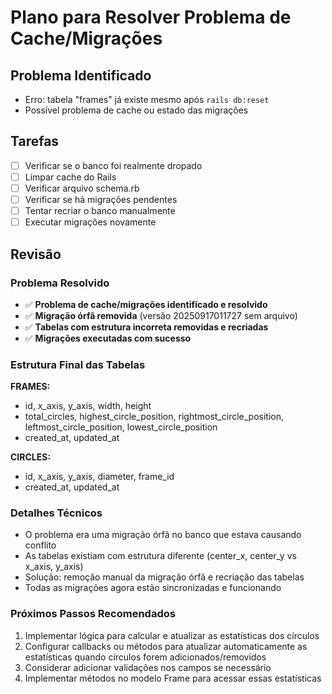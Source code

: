 # Plano para Resolver Problema de Cache/Migrações

## Problema Identificado
- Erro: tabela "frames" já existe mesmo após `rails db:reset`
- Possível problema de cache ou estado das migrações

## Tarefas

- [ ] Verificar se o banco foi realmente dropado
- [ ] Limpar cache do Rails
- [ ] Verificar arquivo schema.rb
- [ ] Verificar se há migrações pendentes
- [ ] Tentar recriar o banco manualmente
- [ ] Executar migrações novamente

## Revisão

### Problema Resolvido
- ✅ **Problema de cache/migrações identificado e resolvido**
- ✅ **Migração órfã removida** (versão 20250917011727 sem arquivo)
- ✅ **Tabelas com estrutura incorreta removidas e recriadas**
- ✅ **Migrações executadas com sucesso**

### Estrutura Final das Tabelas

**FRAMES:**
- id, x_axis, y_axis, width, height
- total_circles, highest_circle_position, rightmost_circle_position, leftmost_circle_position, lowest_circle_position
- created_at, updated_at

**CIRCLES:**
- id, x_axis, y_axis, diameter, frame_id
- created_at, updated_at

### Detalhes Técnicos
- O problema era uma migração órfã no banco que estava causando conflito
- As tabelas existiam com estrutura diferente (center_x, center_y vs x_axis, y_axis)
- Solução: remoção manual da migração órfã e recriação das tabelas
- Todas as migrações agora estão sincronizadas e funcionando

### Próximos Passos Recomendados
1. Implementar lógica para calcular e atualizar as estatísticas dos círculos
2. Configurar callbacks ou métodos para atualizar automaticamente as estatísticas quando círculos forem adicionados/removidos
3. Considerar adicionar validações nos campos se necessário
4. Implementar métodos no modelo Frame para acessar essas estatísticas